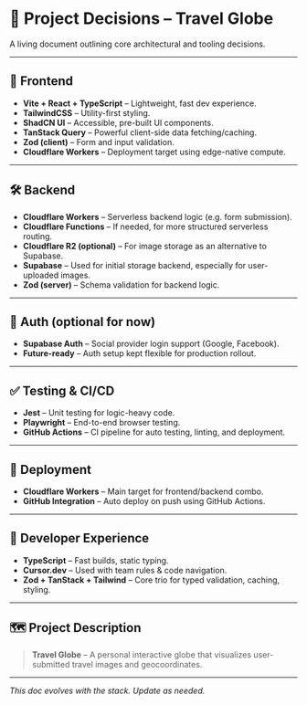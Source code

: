 # 🧭 Project Decisions – Travel Globe

A living document outlining core architectural and tooling decisions.

---

## 🧩 Frontend

- **Vite + React + TypeScript** – Lightweight, fast dev experience.
- **TailwindCSS** – Utility-first styling.
- **ShadCN UI** – Accessible, pre-built UI components.
- **TanStack Query** – Powerful client-side data fetching/caching.
- **Zod (client)** – Form and input validation.
- **Cloudflare Workers** – Deployment target using edge-native compute.

---

## 🛠 Backend

- **Cloudflare Workers** – Serverless backend logic (e.g. form submission).
- **Cloudflare Functions** – If needed, for more structured serverless routing.
- **Cloudflare R2 (optional)** – For image storage as an alternative to Supabase.
- **Supabase** – Used for initial storage backend, especially for user-uploaded images.
- **Zod (server)** – Schema validation for backend logic.

---

## 🔐 Auth (optional for now)

- **Supabase Auth** – Social provider login support (Google, Facebook).
- **Future-ready** – Auth setup kept flexible for production rollout.

---

## ✅ Testing & CI/CD

- **Jest** – Unit testing for logic-heavy code.
- **Playwright** – End-to-end browser testing.
- **GitHub Actions** – CI pipeline for auto testing, linting, and deployment.

---

## 🚀 Deployment

- **Cloudflare Workers** – Main target for frontend/backend combo.
- **GitHub Integration** – Auto deploy on push using GitHub Actions.

---

## 🧪 Developer Experience

- **TypeScript** – Fast builds, static typing.
- **Cursor.dev** – Used with team rules & code navigation.
- **Zod + TanStack + Tailwind** – Core trio for typed validation, caching, styling.

---

## 🗺 Project Description

> **Travel Globe** – A personal interactive globe that visualizes user-submitted travel images and geocoordinates.

---

_This doc evolves with the stack. Update as needed._
